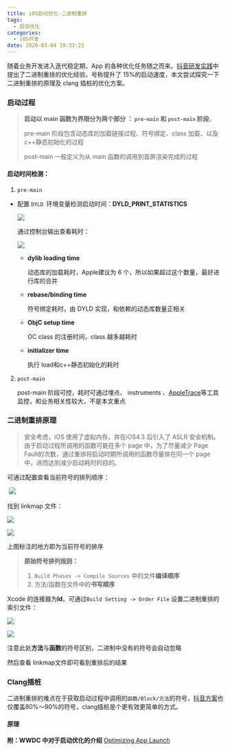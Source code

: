 ```yaml
---
title: iOS启动优化-二进制重排
tags:
  - 启动优化
categories:
  - iOS开发
date: 2020-03-04 19:33:23
---
```


随着业务开发进入迭代稳定期，App 的各种优化任务随之而来。[抖音研发实践](https://mp.weixin.qq.com/s/Drmmx5JtjG3UtTFksL6Q8Q)中提出了二进制重排的优化经验，号称提升了 15%的启动速度，本文尝试探究一下二进制重排的原理及 clang 插桩的优化方案。

### 启动过程

> **启动以 main 函数为界限分为两个部分 ： `pre-main` 和 `post-main` 阶段**，
>
> pre-main 阶段包含动态库的加载链接过程、符号绑定、class 加载、以及 c++静态初始化的过程
>
> post-main 一般定义为从 main 函数的调用到首屏渲染完成的过程

#### 启动时间检测：

1. `pre-main`

- 配置 `DYLD `环境变量检测启动时间：**DYLD_PRINT_STATISTICS**

  ![](/images/WX20201216-143742@2x.png)

  通过控制台输出查看耗时：

  ![](/images/WX20201216-152625@2x.png)

  - **dylib loading time**

    动态库的加载耗时，Apple建议为 6 个，所以如果超过这个数量，最好进行库的合并

  - **rebase/binding time**

    符号绑定耗时，由 DYLD 实现，和依赖的动态库数量正相关

  - **ObjC setup time**

    OC class 的注册时间，class 越多越耗时

  - **initializer time**

    执行 load和c++静态初始化的耗时

2. `post-main` 

   post-main 阶段可控，耗时可通过埋点、 instruments 、[AppleTrace](https://github.com/everettjf/AppleTrace)等工具监控，和业务相关性较大，不是本文重点

### 二进制重排原理

> 安全考虑，iOS 使用了虚拟内存，并在iOS4.3 后引入了 ASLR 安全机制。由于启动过程所调用的函数可能在多个 page 中，为了尽量减少 Page Fault的次数，通过重排将启动时期所调用的函数尽量排在同一个 page 中，进而达到减少启动耗时的目的。

可通过配置查看当前符号的排列顺序：

​	![](/images/WX20201216-162043@2x.png)

找到 linkmap 文件：

![](/images/WX20201216-163608@2x.png)

![](/images/WX20201216-163816@2x.png)

上图标注的地方即为当前符号的排序

>**原始符号排列规则：**
>
>1. `Build Phases -> Compile Sources` 中的文件**编译顺序**
>2. 方法/函数在文件中的**书写顺序**



Xcode 的连接器为**ld**，可通过`Build Setting -> Order File` 设置二进制重排的索引文件：

![](/images/WX20201216-173003@2x.png)

![](/images/WX20201216-173355@2x.png)

注意此处**方法**与**函数**的符号区别，二进制中没有的符号会自动忽略

然后查看 linkmap文件即可看到重排后的结果



### Clang插桩

二进制重排的难点在于获取启动过程中调用的`函数/Block/方法`的符号，[抖音方案](https://mp.weixin.qq.com/s/Drmmx5JtjG3UtTFksL6Q8Q)也仅覆盖80%～90%的符号，clang插桩是个更有效更简单的方式。

#### 原理



**附：WWDC 中对于启动优化的介绍** [Optimizing App Launch](https://developer.apple.com/videos/play/wwdc2019/423/ )

